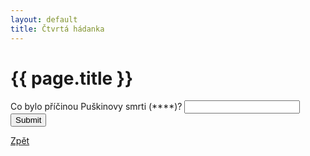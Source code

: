 ```yaml
---
layout: default
title: Čtvrtá hádanka
---
```

<div class="uvod">
<h1>{{ page.title }}</h1>
<p>
<form name="myForm" onsubmit="return validateForm4()" method="post">
	Co bylo příčinou Puškinovy smrti (****)? <input type="text" name="fname">
	<input type="submit" value="Submit">
</form>
</p>
<a href="{{ site.baseurl }}//uvody/onegin_uvod.html">Zpět</a>
</div>
<script src="{{ site.baseurl }}//assets/js/hadanky_eo.js"></script>